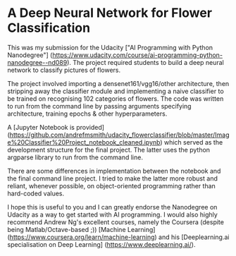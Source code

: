 # A Deep Neural Network for Flower Classification
This was my submission for the Udacity ["AI Programming with Python Nanodegree"] (https://www.udacity.com/course/ai-programming-python-nanodegree--nd089). The project required students to build a deep neural network to classify pictures of flowers.

The project involved importing a densenet161/vgg16/other architecture, then stripping away the classifier module and implementing a naive classifier to be trained on recognising 102 categories of flowers. The code was written to run from the command line by passing arguments specifying architecture, training epochs & other hyperparameters.

A [Jupyter Notebook is provided] (https://github.com/andrefmsmith/udacity_flowerclassifier/blob/master/Image%20Classifier%20Project_notebook_cleaned.ipynb) which served as the development structure for the final project. The latter uses the python argparse library to run from the command line.

There are some differences in implementation between the notebook and the final command line project. I tried to make the latter more robust and reliant, whenever possible, on object-oriented programming rather than hard-coded values.

I hope this is useful to you and I can greatly endorse the Nanodegree on Udacity as a way to get started with AI programming. I would also highly recommend Andrew Ng's excellent courses, namely the Coursera (despite being Matlab/Octave-based ;)) [Machine Learning] (https://www.coursera.org/learn/machine-learning) and his [Deeplearning.ai specialisation on Deep Learning] (https://www.deeplearning.ai/).
